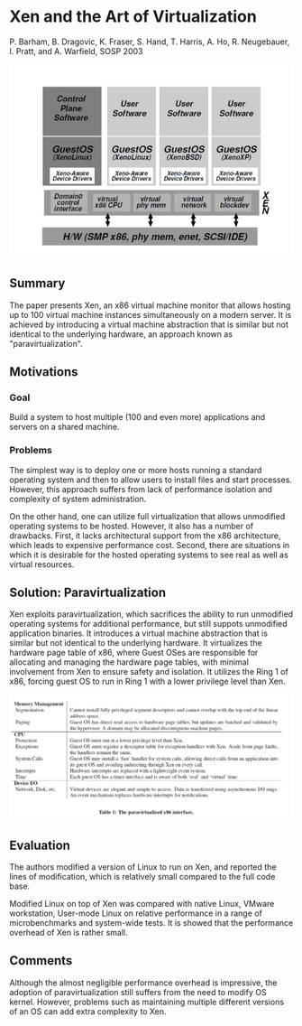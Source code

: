 # Xen and the Art of Virtualization

P. Barham, B. Dragovic, K. Fraser, S. Hand, T. Harris, A. Ho, R. Neugebauer, I. Pratt, and A. Warfield, SOSP 2003

![xen1](../img/xen1.jpg)

## Summary

The paper presents Xen, an x86 virtual machine monitor that allows hosting up to 100 virtual machine instances simultaneously on a modern server. It is achieved by introducing a virtual machine abstraction that is similar but not identical to the underlying hardware, an approach known as "paravirtualization".

## Motivations

### Goal

Build a system to host multiple (100 and even more) applications and servers on a shared machine.

### Problems

The simplest way is to deploy one or more hosts running a standard operating system and then to allow users to install files and start processes. However, this approach suffers from lack of performance isolation and complexity of system administration.

On the other hand, one can utilize full virtualization that allows unmodified operating systems to be hosted. However, it also has a number of drawbacks. First, it lacks architectural support from the x86 architecture, which leads to expensive performance cost. Second, there are situations in which it is desirable for the hosted operating systems to see real as well as virtual resources.

## Solution: Paravirtualization

Xen exploits paravirtualization, which sacrifices the ability to run unmodified operating systems for additional performance, but still suppots unmodified application binaries. It introduces a virtual machine abstraction that is similar but not identical to the underlying hardware. It virtualizes the hardware page table of x86, where Guest OSes are responsible for allocating and managing the hardware page tables, with minimal involvement from Xen to ensure safety and isolation. It utilizes the Ring 1 of x86, forcing guest OS to run in Ring 1 with a lower privilege level than Xen.

![xen2](../img/xen2.jpg)

## Evaluation

The authors modified a version of Linux to run on Xen, and reported the lines of modification, which is relatively small compared to the full code base.

Modified Linux on top of Xen was compared with native Linux, VMware workstation, User-mode Linux on relative performance in a range of microbenchmarks and system-wide tests. It is showed that the performance overhead of Xen is rather small.

## Comments

Although the almost negligible performance overhead is impressive, the adoption of paravirtualization still suffers from the need to modify OS kernel. However, problems such as maintaining multiple different versions of an OS can add extra complexity to Xen.
